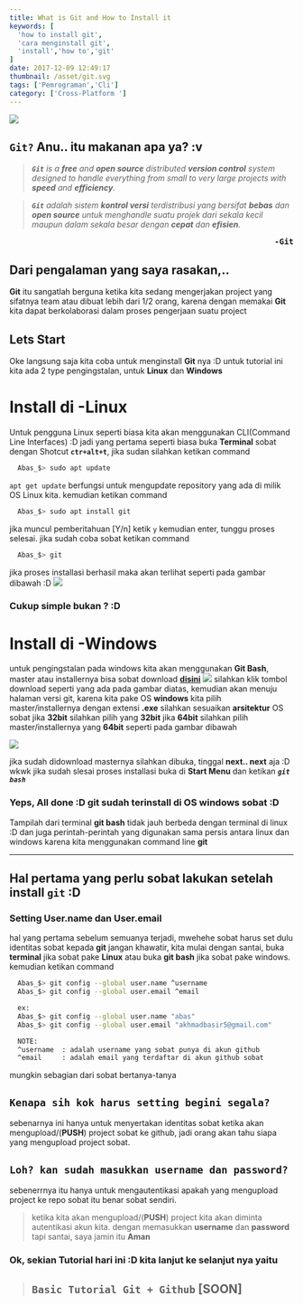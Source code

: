```yaml
---
title: What is Git and How to Install it
keywords: [
  'how to install git',
  'cara menginstall git',
  'install','how to','git'
]
date: 2017-12-09 12:49:17
thumbnail: /asset/git.svg
tags: ['Pemrograman','Cli']
category: ['Cross-Platform ']
---
```

![](/asset/git.svg)
## __``Git?``__ Anu.. itu makanan apa ya? :v
> _**``Git``** is a **free** and **open source** distributed **version control** system designed to handle everything from small to very large projects with **speed** and **efficiency**._ 

>_**``Git``** adalah sistem **kontrol versi** terdistribusi yang bersifat **bebas** dan **open source** untuk menghandle suatu projek dari sekala kecil maupun dalam sekala besar dengan **cepat** dan **efisien**._
<pre style="text-align:right"><b>-Git</b></pre>

<!-- more -->

## Dari pengalaman yang saya rasakan,..
__Git__ itu sangatlah berguna ketika kita sedang mengerjakan project yang sifatnya team atau dibuat lebih dari 1/2 orang, karena dengan memakai __Git__ kita dapat berkolaborasi dalam proses pengerjaan suatu project

## Lets Start
Oke langsung saja kita coba untuk menginstall __Git__ nya :D untuk tutorial ini kita ada 2 type pengingstalan, untuk __Linux__ dan __Windows__

# Install di -Linux 
Untuk pengguna Linux seperti biasa kita akan menggunakan CLI(Command Line Interfaces) :D jadi yang pertama seperti biasa buka __Terminal__ sobat dengan Shotcut __``ctr+alt+t``__, jika sudan silahkan  ketikan command
``` bash
  Abas_$> sudo apt update
```
``apt get update`` berfungsi untuk mengupdate repository yang ada di milik OS Linux kita. kemudian ketikan command
``` bash
  Abas_$> sudo apt install git
```
jika muncul pemberitahuan [Y/n] ketik ``y`` kemudian enter, tunggu proses selesai. jika sudah coba sobat ketikan command
``` bash
  Abas_$> git
```
jika proses installasi berhasil maka akan terlihat seperti pada gambar dibawah :D
![](/asset/git-command.png)
### Cukup simple bukan ? :D

# Install di -Windows
untuk pengingstalan pada windows kita akan menggunakan __Git Bash__, master atau installernya bisa sobat download [__disini__](https://git-for-windows.github.io/)
![](/asset/git-bash-download.png)
silahkan klik tombol download seperti yang ada pada gambar diatas, kemudian akan menuju halaman versi git, karena kita pake OS __windows__ kita pilih master/installernya dengan extensi __.exe__ silahkan sesuaikan __arsitektur__ OS sobat jika __32bit__ silahkan pilih yang __32bit__ jika __64bit__ silahkan pilih master/installernya yang __64bit__ seperti pada gambar dibawah

![](/asset/list-git-bash.png)

jika sudah didownload masternya silahkan dibuka, tinggal __next.. next__ aja :D wkwk jika sudah slesai proses installasi buka di __Start Menu__ dan ketikan **_``git bash``_** 
### Yeps, All done :D git sudah terinstall di OS windows sobat :D
Tampilah dari terminal __git bash__ tidak jauh berbeda dengan terminal di linux :D dan juga perintah-perintah yang digunakan sama persis antara linux dan windows karena kita menggunakan command line __git__
- - - - -

## Hal pertama yang perlu sobat lakukan setelah install __``git``__ :D
### Setting User.name dan User.email
hal yang pertama sebelum semuanya terjadi, mwehehe sobat harus set dulu identitas sobat kepada __git__ jangan khawatir, kita mulai dengan santai, buka __terminal__ jika sobat pake __Linux__ atau buka __git bash__ jika sobat pake windows. kemudian ketikan command
``` bash
  Abas_$> git config --global user.name ^username
  Abas_$> git config --global user.email ^email

  ex:
  Abas_$> git config --global user.name "abas"
  Abas_$> git config --global user.email "akhmadbasir5@gmail.com"

  NOTE:
  ^username  : adalah username yang sobat punya di akun github
  ^email     : adalah email yang terdaftar di akun github sobat
```
mungkin sebagian dari sobat bertanya-tanya 
## __```Kenapa sih kok harus setting begini segala?```__
sebenarnya ini hanya untuk menyertakan identitas sobat ketika akan mengupload/(__PUSH__) project sobat ke github, jadi orang akan tahu siapa yang mengupload project sobat. 
## __```Loh? kan sudah masukkan username dan password?```__
sebenerrnya itu hanya untuk mengautentikasi apakah yang mengupload project ke repo sobat itu benar sobat sendiri.
> ketika kita akan mengupload/(__PUSH__) project kita akan diminta autentikasi akun kita. dengan memasukkan __username__ dan __password__ tapi santai, saya jamin itu __Aman__

### Ok, sekian Tutorial hari ini :D kita lanjut ke selanjut nya yaitu
> ## ``Basic Tutorial Git + Github`` [SOON]